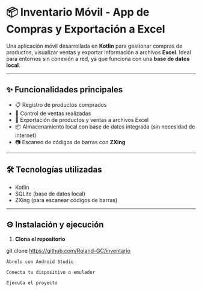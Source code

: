 # 📦 Inventario Móvil - App de Compras y Exportación a Excel

Una aplicación móvil desarrollada en **Kotlin** para gestionar compras de productos, visualizar ventas y exportar información a archivos **Excel**. Ideal para entornos sin conexión a red, ya que funciona con una **base de datos local**.

---

## ✨ Funcionalidades principales

- 📋 Registro de productos comprados
- 🛒 Control de ventas realizadas
- 📁 Exportación de productos y ventas a archivos Excel
- 📦 Almacenamiento local con base de datos integrada (sin necesidad de internet)
- 📷 Escaneo de códigos de barras con **ZXing**

---

## 🛠️ Tecnologías utilizadas

- Kotlin
- SQLite (base de datos local)
- ZXing (para escanear códigos de barras)

---

## ⚙️ Instalación y ejecución

1. **Clona el repositorio**

  git clone https://github.com/Roland-GC/inventario

    Ábrelo con Android Studio

    Conecta tu dispositivo o emulador

    Ejecuta el proyecto
